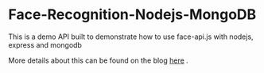 # Face-Recognition-Nodejs-MongoDB
This is a demo API built to demonstrate how to use face-api.js with nodejs, express and mongodb

More details about this can be found on the blog [here](https://blog.mdzulkarnine.com/building-face-recognition-api-with-nodejs-expressjs-mongodb-face-apijs) .
